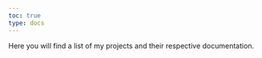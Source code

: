 ```yaml
---
toc: true
type: docs
---
```

Here you will find a list of my projects and their respective documentation.